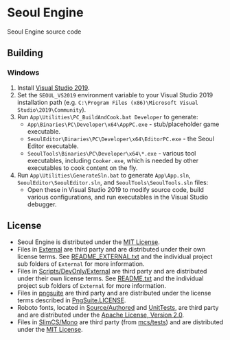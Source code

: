 # Seoul Engine
Seoul Engine source code

## Building

### Windows

1. Install [Visual Studio 2019](https://visualstudio.microsoft.com/vs/older-downloads/).
2. Set the `SEOUL_VS2019` environment variable to your Visual Studio 2019 installation path (e.g. `C:\Program Files (x86)\Microsoft Visual Studio\2019\Community`).
3. Run `App\Utilities\PC_BuildAndCook.bat Developer` to generate:
   * `App\Binaries\PC\Developer\x64\AppPC.exe` - stub/placeholder game executable.
   * `SeoulEditor\Binaries\PC\Developer\x64\EditorPC.exe` - the Seoul Editor executable.
   * `SeoulTools\Binaries\PC\Developer\x64\*.exe` - various tool executables, including `Cooker.exe`, which is needed by other executables to cook content on the fly.
4. Run `App\Utilities\GenerateSln.bat` to generate `App\App.sln`, `SeoulEditor\SeoulEditor.sln`, and `SeoulTools\SeoulTools.sln` files:
   * Open these in Visual Studio 2019 to modify source code, build various configurations, and run executables in the Visual Studio debugger.

## License

* Seoul Engine is distributed under the [MIT License](https://github.com/demiurgestudios/seoulengine/blob/main/LICENSE).
* Files in [External](https://github.com/demiurgestudios/seoulengine/tree/main/External) are third party and are distributed under
their own license terms. See [README_EXTERNAL.txt](https://github.com/demiurgestudios/seoulengine/blob/main/External/README_EXTERNAL.txt)
and the individual project sub folders of `External` for more information.
* Files in [Scripts/DevOnly/External](https://github.com/demiurgestudios/seoulengine/tree/main/App/Source/Authored/Scripts/DevOnly/External)
are third party and are distributed under their own license terms. See [README.txt](https://github.com/demiurgestudios/seoulengine/blob/main/App/Source/Authored/Scripts/DevOnly/README.txt)
and the individual project sub folders of `External` for more information.
* Files in [pngsuite](https://github.com/demiurgestudios/seoulengine/tree/main/App/Data/Config/UnitTests/Image/pngsuite) are third party
and are distributed under the license terms described in [PngSuite.LICENSE](https://github.com/demiurgestudios/seoulengine/blob/main/App/Data/Config/UnitTests/Image/pngsuite/PngSuite.LICENSE).
* Roboto fonts, located in [Source/Authored](https://github.com/demiurgestudios/seoulengine/tree/main/App/Source/Authored) and
[UnitTests](https://github.com/demiurgestudios/seoulengine/tree/main/App/Data/Config/UnitTests), are third party and are
distributed under the [Apache License, Version 2.0](https://github.com/demiurgestudios/seoulengine/blob/main/App/Data/Config/UnitTests/Falcon/Apache%20License.txt).
* Files in [SlimCS/Mono](https://github.com/demiurgestudios/seoulengine/tree/main/SeoulTools/Data/Config/UnitTests/SlimCS/Mono) are third party (from [mcs/tests](https://github.com/mono/mono/tree/main/mcs/tests)) and are distributed under the [MIT License](https://github.com/mono/mono/blob/main/LICENSE).
